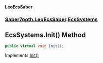 #### [LeoEcsSaber](index.md 'index')
### [Saber7ooth.LeoEcsSaber](Saber7ooth.LeoEcsSaber.md 'Saber7ooth.LeoEcsSaber').[EcsSystems](EcsSystems.md 'Saber7ooth.LeoEcsSaber.EcsSystems')

## EcsSystems.Init() Method

```csharp
public virtual void Init();
```

Implements [Init()](IEcsSystems.Init().md 'Saber7ooth.LeoEcsSaber.IEcsSystems.Init()')